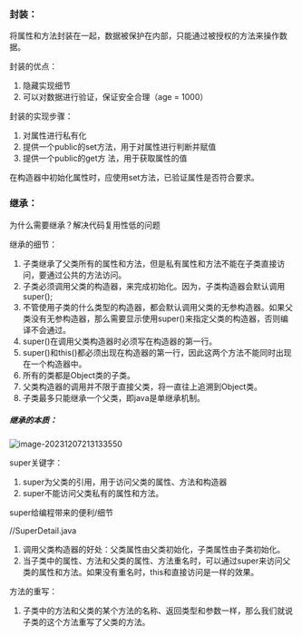 ### 封装：

将属性和方法封装在一起，数据被保护在内部，只能通过被授权的方法来操作数据。

封装的优点：

1. 隐藏实现细节
2. 可以对数据进行验证，保证安全合理（age = 1000）

封装的实现步骤：

1. 对属性进行私有化
2. 提供一个public的set方法，用于对属性进行判断并赋值
3. 提供一个public的get方 法，用于获取属性的值

在构造器中初始化属性时，应使用set方法，已验证属性是否符合要求。





### 继承：

为什么需要继承？解决代码复用性低的问题

继承的细节：

1. 子类继承了父类所有的属性和方法，但是私有属性和方法不能在子类直接访问，要通过公共的方法访问。
2. 子类必须调用父类的构造器，来完成初始化。因为，子类构造器会默认调用super();
3. 不管使用子类的什么类型的构造器，都会默认调用父类的无参构造器。如果父类没有无参构造器，那么需要显示使用super()来指定父类的构造器，否则编译不会通过。
4. super()在调用父类构造器时必须写在构造器的第一行。
5. super()和this()都必须出现在构造器的第一行，因此这两个方法不能同时出现在一个构造器中。
6. 所有的类都是Object类的子类。
7. 父类构造器的调用并不限于直接父类，将一直往上追溯到Object类。 
8. 子类最多只能继承一个父类，即java是单继承机制。

##### 继承的本质：

![image-20231207213133550](C:\Users\chend\AppData\Roaming\Typora\typora-user-images\image-20231207213133550.png)



super关键字：

1. super为父类的引用，用于访问父类的属性、方法和构造器
2. super不能访问父类私有的属性和方法。

super给编程带来的便利/细节

//SuperDetail.java

1. 调用父类构造器的好处：父类属性由父类初始化，子类属性由子类初始化。
2. 当子类中的属性、方法和父类的属性、方法重名时，可以通过super来访问父类的属性和方法。如果没有重名时，this和直接访问是一样的效果。

方法的重写：

1. 子类中的方法和父类的某个方法的名称、返回类型和参数一样，那么我们就说子类的这个方法重写了父类的方法。



